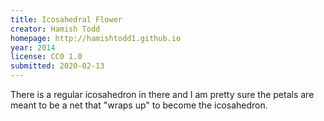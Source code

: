 ```yaml
---
title: Icosahedral Flower
creator: Hamish Todd
homepage: http://hamishtodd1.github.io
year: 2014
license: CC0 1.0
submitted: 2020-02-13
---
```


There is a regular icosahedron in there and I am pretty sure the petals are meant to be a net that "wraps up" to become the icosahedron.
